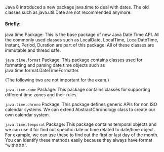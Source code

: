 Java 8 introduced a new package java.time to deal with dates. The old classes such as java.util.Date are not recommended anymore.

#### Briefly:
java.time Package: This is the base package of new Java Date Time API. All the commonly used classes such as LocalDate, LocalTime, LocalDateTime, Instant, Period, Duration are part of this package. All of these classes are immutable and thread safe.

`java.time.format` Package: This package contains classes used for formatting and parsing date time objects such as java.time.format.DateTimeFormatter.

(The following two are not important for the exam.)

`java.time.zone` Package: This package contains classes for supporting different time zones and their rules.

`java.time.chrono` Package: This package defines generic APIs for non ISO calendar systems. We can extend AbstractChronology class to create our own calendar system.

`java.time.temporal` Package: This package contains temporal objects and we can use it for find out specific date or time related to date/time object. For example, we can use these to find out the first or last day of the month. You can identify these methods easily because they always have format “withXXX”.
